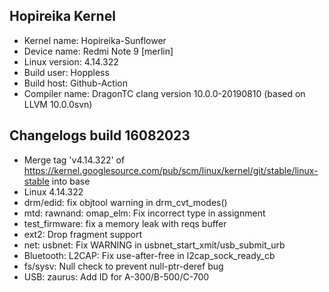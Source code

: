 ## Hopireika Kernel
* Kernel name: Hopireika-Sunflower
* Device name: Redmi Note 9 [merlin]
* Linux version: 4.14.322
* Build user: Hoppless
* Build host: Github-Action
* Compiler name: DragonTC clang version 10.0.0-20190810 (based on LLVM 10.0.0svn)

## Changelogs build 16082023
* Merge tag 'v4.14.322' of https://kernel.googlesource.com/pub/scm/linux/kernel/git/stable/linux-stable into base
* Linux 4.14.322
* drm/edid: fix objtool warning in drm_cvt_modes()
* mtd: rawnand: omap_elm: Fix incorrect type in assignment
* test_firmware: fix a memory leak with reqs buffer
* ext2: Drop fragment support
* net: usbnet: Fix WARNING in usbnet_start_xmit/usb_submit_urb
* Bluetooth: L2CAP: Fix use-after-free in l2cap_sock_ready_cb
* fs/sysv: Null check to prevent null-ptr-deref bug
* USB: zaurus: Add ID for A-300/B-500/C-700

